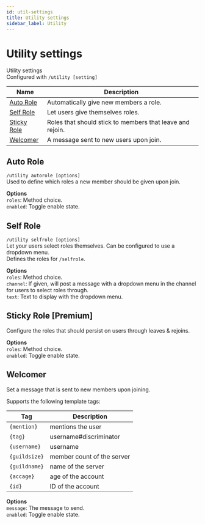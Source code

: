 ```yaml
---
id: util-settings
title: Utility settings
sidebar_label: Utility
---
```


# Utility settings
Utility settings  
Configured with `/utility [setting]`

| Name                                | Description                                                                                  |
|-------------------------------------|----------------------------------------------------------------------------------------------|
| [Auto Role](#auto-role)             | Automatically give new members a role.                                                       |
| [Self Role](#self-role)             | Let users give themselves roles.                                                             |
| [Sticky Role](#sticky-role-premium) | Roles that should stick to members that leave and rejoin.                                    |
| [Welcomer](#welcomer)               | A message sent to new users upon join.                                                       |

## Auto Role
`/utility autorole [options]`  
Used to define which roles a new member should be given upon join.  

**Options**  
`roles`: Method choice.  
`enabled`: Toggle enable state.  

## Self Role
`/utility selfrole [options]`  
Let your users select roles themselves. Can be configured to use a dropdown menu.  
Defines the roles for `/selfrole`.   

**Options**   
`roles`: Method choice.  
`channel`: If given, will post a message with a dropdown menu in the channel for users to select roles through.  
`text`: Text to display with the dropdown menu.  

## Sticky Role [Premium]  
Configure the roles that should persist on users through leaves & rejoins.  

**Options**  
`roles`: Method choice.  
`enabled`: Toggle enable state.  

## Welcomer
Set a message that is sent to new members upon joining.  

Supports the following template tags:  

| Tag           | Description               |
|---------------|---------------------------|
| `{mention}`   | mentions the user         |
| `{tag}`       | username#discriminator    |
| `{username}`  | username                  |
| `{guildsize}` | member count of the server|
| `{guildname}` | name of the server        |
| `{accage}`    | age of the account        |
| `{id}`        | ID of the account         |

**Options**  
`message`: The message to send.  
`enabled`: Toggle enable state.  